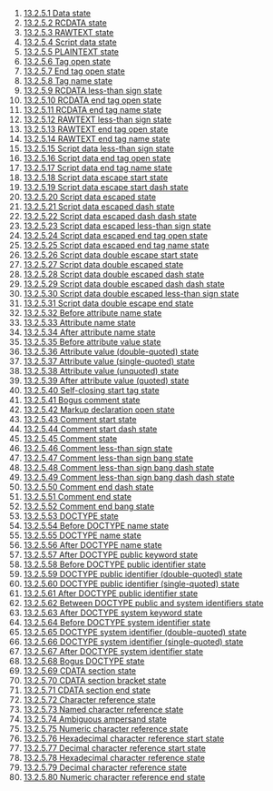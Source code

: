 1. [13.2.5.1 Data state](https://html.spec.whatwg.org/multipage/parsing.html#data-state)
2. [13.2.5.2 RCDATA state](https://html.spec.whatwg.org/multipage/parsing.html#rcdata-state)
3. [13.2.5.3 RAWTEXT state](https://html.spec.whatwg.org/multipage/parsing.html#rawtext-state)
4. [13.2.5.4 Script data state](https://html.spec.whatwg.org/multipage/parsing.html#script-data-state)
5. [13.2.5.5 PLAINTEXT state](https://html.spec.whatwg.org/multipage/parsing.html#plaintext-state)
6. [13.2.5.6 Tag open state](https://html.spec.whatwg.org/multipage/parsing.html#tag-open-state)
7. [13.2.5.7 End tag open state](https://html.spec.whatwg.org/multipage/parsing.html#end-tag-open-state)
8. [13.2.5.8 Tag name state](https://html.spec.whatwg.org/multipage/parsing.html#tag-name-state)
9. [13.2.5.9 RCDATA less-than sign state](https://html.spec.whatwg.org/multipage/parsing.html#rcdata-less-than-sign-state)
10. [13.2.5.10 RCDATA end tag open state](https://html.spec.whatwg.org/multipage/parsing.html#rcdata-end-tag-open-state)
11. [13.2.5.11 RCDATA end tag name state](https://html.spec.whatwg.org/multipage/parsing.html#rcdata-end-tag-name-state)
12. [13.2.5.12 RAWTEXT less-than sign state](https://html.spec.whatwg.org/multipage/parsing.html#rawtext-less-than-sign-state)
13. [13.2.5.13 RAWTEXT end tag open state](https://html.spec.whatwg.org/multipage/parsing.html#rawtext-end-tag-open-state)
14. [13.2.5.14 RAWTEXT end tag name state](https://html.spec.whatwg.org/multipage/parsing.html#rawtext-end-tag-name-state)
15. [13.2.5.15 Script data less-than sign state](https://html.spec.whatwg.org/multipage/parsing.html#script-data-less-than-sign-state)
16. [13.2.5.16 Script data end tag open state](https://html.spec.whatwg.org/multipage/parsing.html#script-data-end-tag-open-state)
17. [13.2.5.17 Script data end tag name state](https://html.spec.whatwg.org/multipage/parsing.html#script-data-end-tag-name-state)
18. [13.2.5.18 Script data escape start state](https://html.spec.whatwg.org/multipage/parsing.html#script-data-escape-start-state)
19. [13.2.5.19 Script data escape start dash state](https://html.spec.whatwg.org/multipage/parsing.html#script-data-escape-start-dash-state)
20. [13.2.5.20 Script data escaped state](https://html.spec.whatwg.org/multipage/parsing.html#script-data-escaped-state)
21. [13.2.5.21 Script data escaped dash state](https://html.spec.whatwg.org/multipage/parsing.html#script-data-escaped-dash-state)
22. [13.2.5.22 Script data escaped dash dash state](https://html.spec.whatwg.org/multipage/parsing.html#script-data-escaped-dash-dash-state)
23. [13.2.5.23 Script data escaped less-than sign state](https://html.spec.whatwg.org/multipage/parsing.html#script-data-escaped-less-than-sign-state)
24. [13.2.5.24 Script data escaped end tag open state](https://html.spec.whatwg.org/multipage/parsing.html#script-data-escaped-end-tag-open-state)
25. [13.2.5.25 Script data escaped end tag name state](https://html.spec.whatwg.org/multipage/parsing.html#script-data-escaped-end-tag-name-state)
26. [13.2.5.26 Script data double escape start state](https://html.spec.whatwg.org/multipage/parsing.html#script-data-double-escape-start-state)
27. [13.2.5.27 Script data double escaped state](https://html.spec.whatwg.org/multipage/parsing.html#script-data-double-escaped-state)
28. [13.2.5.28 Script data double escaped dash state](https://html.spec.whatwg.org/multipage/parsing.html#script-data-double-escaped-dash-state)
29. [13.2.5.29 Script data double escaped dash dash state](https://html.spec.whatwg.org/multipage/parsing.html#script-data-double-escaped-dash-dash-state)
30. [13.2.5.30 Script data double escaped less-than sign state](https://html.spec.whatwg.org/multipage/parsing.html#script-data-double-escaped-less-than-sign-state)
31. [13.2.5.31 Script data double escape end state](https://html.spec.whatwg.org/multipage/parsing.html#script-data-double-escape-end-state)
32. [13.2.5.32 Before attribute name state](https://html.spec.whatwg.org/multipage/parsing.html#before-attribute-name-state)
33. [13.2.5.33 Attribute name state](https://html.spec.whatwg.org/multipage/parsing.html#attribute-name-state)
34. [13.2.5.34 After attribute name state](https://html.spec.whatwg.org/multipage/parsing.html#after-attribute-name-state)
35. [13.2.5.35 Before attribute value state](https://html.spec.whatwg.org/multipage/parsing.html#before-attribute-value-state)
36. [13.2.5.36 Attribute value (double-quoted) state](https://html.spec.whatwg.org/multipage/parsing.html#attribute-value-(double-quoted)-state)
37. [13.2.5.37 Attribute value (single-quoted) state](https://html.spec.whatwg.org/multipage/parsing.html#attribute-value-(single-quoted)-state)
38. [13.2.5.38 Attribute value (unquoted) state](https://html.spec.whatwg.org/multipage/parsing.html#attribute-value-(unquoted)-state)
39. [13.2.5.39 After attribute value (quoted) state](https://html.spec.whatwg.org/multipage/parsing.html#after-attribute-value-(quoted)-state)
40. [13.2.5.40 Self-closing start tag state](https://html.spec.whatwg.org/multipage/parsing.html#self-closing-start-tag-state)
41. [13.2.5.41 Bogus comment state](https://html.spec.whatwg.org/multipage/parsing.html#bogus-comment-state)
42. [13.2.5.42 Markup declaration open state](https://html.spec.whatwg.org/multipage/parsing.html#markup-declaration-open-state)
43. [13.2.5.43 Comment start state](https://html.spec.whatwg.org/multipage/parsing.html#comment-start-state)
44. [13.2.5.44 Comment start dash state](https://html.spec.whatwg.org/multipage/parsing.html#comment-start-dash-state)
45. [13.2.5.45 Comment state](https://html.spec.whatwg.org/multipage/parsing.html#comment-state)
46. [13.2.5.46 Comment less-than sign state](https://html.spec.whatwg.org/multipage/parsing.html#comment-less-than-sign-state)
47. [13.2.5.47 Comment less-than sign bang state](https://html.spec.whatwg.org/multipage/parsing.html#comment-less-than-sign-bang-state)
48. [13.2.5.48 Comment less-than sign bang dash state](https://html.spec.whatwg.org/multipage/parsing.html#comment-less-than-sign-bang-dash-state)
49. [13.2.5.49 Comment less-than sign bang dash dash state](https://html.spec.whatwg.org/multipage/parsing.html#comment-less-than-sign-bang-dash-dash-state)
50. [13.2.5.50 Comment end dash state](https://html.spec.whatwg.org/multipage/parsing.html#comment-end-dash-state)
51. [13.2.5.51 Comment end state](https://html.spec.whatwg.org/multipage/parsing.html#comment-end-state)
52. [13.2.5.52 Comment end bang state](https://html.spec.whatwg.org/multipage/parsing.html#comment-end-bang-state)
53. [13.2.5.53 DOCTYPE state](https://html.spec.whatwg.org/multipage/parsing.html#doctype-state)
54. [13.2.5.54 Before DOCTYPE name state](https://html.spec.whatwg.org/multipage/parsing.html#before-doctype-name-state)
55. [13.2.5.55 DOCTYPE name state](https://html.spec.whatwg.org/multipage/parsing.html#doctype-name-state)
56. [13.2.5.56 After DOCTYPE name state](https://html.spec.whatwg.org/multipage/parsing.html#after-doctype-name-state)
57. [13.2.5.57 After DOCTYPE public keyword state](https://html.spec.whatwg.org/multipage/parsing.html#after-doctype-public-keyword-state)
58. [13.2.5.58 Before DOCTYPE public identifier state](https://html.spec.whatwg.org/multipage/parsing.html#before-doctype-public-identifier-state)
59. [13.2.5.59 DOCTYPE public identifier (double-quoted) state](https://html.spec.whatwg.org/multipage/parsing.html#doctype-public-identifier-(double-quoted)-state)
60. [13.2.5.60 DOCTYPE public identifier (single-quoted) state](https://html.spec.whatwg.org/multipage/parsing.html#doctype-public-identifier-(single-quoted)-state)
61. [13.2.5.61 After DOCTYPE public identifier state](https://html.spec.whatwg.org/multipage/parsing.html#after-doctype-public-identifier-state)
62. [13.2.5.62 Between DOCTYPE public and system identifiers state](https://html.spec.whatwg.org/multipage/parsing.html#between-doctype-public-and-system-identifiers-state)
63. [13.2.5.63 After DOCTYPE system keyword state](https://html.spec.whatwg.org/multipage/parsing.html#after-doctype-system-keyword-state)
64. [13.2.5.64 Before DOCTYPE system identifier state](https://html.spec.whatwg.org/multipage/parsing.html#before-doctype-system-identifier-state)
65. [13.2.5.65 DOCTYPE system identifier (double-quoted) state](https://html.spec.whatwg.org/multipage/parsing.html#doctype-system-identifier-(double-quoted)-state)
66. [13.2.5.66 DOCTYPE system identifier (single-quoted) state](https://html.spec.whatwg.org/multipage/parsing.html#doctype-system-identifier-(single-quoted)-state)
67. [13.2.5.67 After DOCTYPE system identifier state](https://html.spec.whatwg.org/multipage/parsing.html#after-doctype-system-identifier-state)
68. [13.2.5.68 Bogus DOCTYPE state](https://html.spec.whatwg.org/multipage/parsing.html#bogus-doctype-state)
69. [13.2.5.69 CDATA section state](https://html.spec.whatwg.org/multipage/parsing.html#cdata-section-state)
70. [13.2.5.70 CDATA section bracket state](https://html.spec.whatwg.org/multipage/parsing.html#cdata-section-bracket-state)
71. [13.2.5.71 CDATA section end state](https://html.spec.whatwg.org/multipage/parsing.html#cdata-section-end-state)
72. [13.2.5.72 Character reference state](https://html.spec.whatwg.org/multipage/parsing.html#character-reference-state)
73. [13.2.5.73 Named character reference state](https://html.spec.whatwg.org/multipage/parsing.html#named-character-reference-state)
74. [13.2.5.74 Ambiguous ampersand state](https://html.spec.whatwg.org/multipage/parsing.html#ambiguous-ampersand-state)
75. [13.2.5.75 Numeric character reference state](https://html.spec.whatwg.org/multipage/parsing.html#numeric-character-reference-state)
76. [13.2.5.76 Hexadecimal character reference start state](https://html.spec.whatwg.org/multipage/parsing.html#hexadecimal-character-reference-start-state)
77. [13.2.5.77 Decimal character reference start state](https://html.spec.whatwg.org/multipage/parsing.html#decimal-character-reference-start-state)
78. [13.2.5.78 Hexadecimal character reference state](https://html.spec.whatwg.org/multipage/parsing.html#hexadecimal-character-reference-state)
79. [13.2.5.79 Decimal character reference state](https://html.spec.whatwg.org/multipage/parsing.html#decimal-character-reference-state)
80. [13.2.5.80 Numeric character reference end state](https://html.spec.whatwg.org/multipage/parsing.html#numeric-character-reference-end-state)